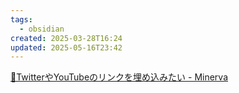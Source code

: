 ```yaml
---
tags:
  - obsidian
created: 2025-03-28T16:24
updated: 2025-05-16T23:42
---
```

[📗TwitterやYouTubeのリンクを埋め込みたい - Minerva](https://minerva.mamansoft.net/%F0%9F%93%97Obsidian%E9%80%86%E5%BC%95%E3%81%8D%E3%83%AC%E3%82%B7%E3%83%94/%F0%9F%93%97Twitter%E3%82%84YouTube%E3%81%AE%E3%83%AA%E3%83%B3%E3%82%AF%E3%82%92%E5%9F%8B%E3%82%81%E8%BE%BC%E3%81%BF%E3%81%9F%E3%81%84)